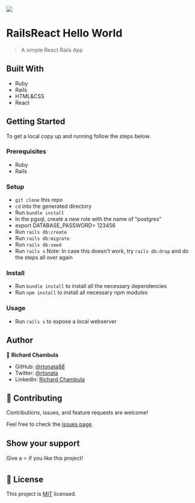 ![](https://img.shields.io/badge/Microverse-blueviolet)

# RailsReact Hello World

> A simple React Rails App


## Built With

- Ruby
- Rails
- HTML&CSS
- React

## Getting Started

To get a local copy up and running follow the steps below.

### Prerequisites
- Ruby
- Rails

### Setup
- `git clone` this repo
- `cd` into the generated directory
- Run `bundle install`
- In the pgsql, create a new role with the name of "postgres"
- export DATABASE_PASSWORD= 123456
- Run `rails db:create` 
- Run `rails db:migrate` 
- Run `rails db:seed` 
- Run `rails s` 
Note: In case this doesn't work, try `rails db:drop` and do the steps all over again

### Install
- Run `bundle install` to install all the necessary dependencies
- Run `npm install` to install all necessary npm modules
  
### Usage
- Run `rails s` to expose a local webserver
## Author

👤 **Richard Chambula**

- GitHub: [@rtonata88](https://github.com/rtonata88)
- Twitter: [@rtonata](https://twitter.com/rtonata)
- LinkedIn: [Richard Chambula](https://www.linkedin.com/in/richard-chambula-49198425/)

## 🤝 Contributing

Contributions, issues, and feature requests are welcome!

Feel free to check the [issues page](https://github.com/oliverscz/blog-app/issues).

## Show your support

Give a ⭐️ if you like this project!

## 📝 License

This project is [MIT](./MIT.md) licensed.
